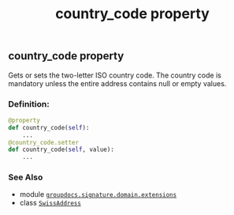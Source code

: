 ﻿---
title: country_code property
second_title: GroupDocs.Signature for Python via .NET API References
description: 
type: docs
url: /python-net/groupdocs.signature.domain.extensions/swissaddress/country_code/
is_root: false
weight: 50
---

## country_code property


Gets or sets the two-letter ISO country code.
The country code is mandatory unless the entire address contains null or empty values.
### Definition:
```python
@property
def country_code(self):
    ...
@country_code.setter
def country_code(self, value):
    ...
```

### See Also
* module [`groupdocs.signature.domain.extensions`](../../)
* class [`SwissAddress`](/signature/python-net/groupdocs.signature.domain.extensions/swissaddress)

